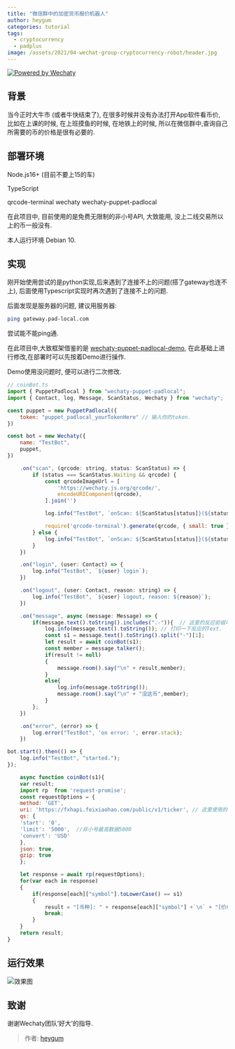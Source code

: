 ```yaml
---
title: "微信群中的加密货币报价机器人"
author: heygum
categories: tutorial
tags:
  - cryptocurrency
  - padplus
image: /assets/2021/04-wechat-group-cryptocurrency-robot/header.jpg
---
```


[![Powered by Wechaty](https://img.shields.io/badge/Powered%20By-Wechaty-brightgreen.svg)](https://wechaty.js.org)

## 背景

当今正时大牛市 (或者牛快结束了), 在很多时候并没有办法打开App软件看币价, 比如在上课的时候, 在上班摸鱼的时候, 在地铁上的时候, 所以在微信群中,查询自己所需要的币的价格是很有必要的.

## 部署环境

Node.js16+ (目前不要上15的车)

TypeScript

qrcode-terminal
wechaty
wechaty-puppet-padlocal

在此项目中, 目前使用的是免费无限制的非小号API, 大致能用, 没上二线交易所以上的币一般没有.

本人运行环境 Debian 10.

## 实现

刚开始使用尝试的是python实现,后来遇到了连接不上的问题(搭了gateway也连不上), 后面使用Typescript实现时再次遇到了连接不上的问题.

后面发现是服务器的问题, 建议用服务器:

```sh
ping gateway.pad-local.com
```

尝试能不能ping通.

在此项目中,大致框架借鉴的是 [wechaty-puppet-padlocal-demo](https://github.com/padlocal/wechaty-puppet-padlocal-demo), 在此基础上进行修改,在部署时可以先按着Demo进行操作.

Demo使用没问题时, 便可以进行二次修改.

```js
// coinBot.ts
import { PuppetPadlocal } from "wechaty-puppet-padlocal";
import { Contact, log, Message, ScanStatus, Wechaty } from "wechaty";

const puppet = new PuppetPadlocal({
    token: "puppet_padlocal_yourTokenHere" // 输入你的token.
}) 

const bot = new Wechaty({
    name: "TestBot",
    puppet,
})

    .on("scan", (qrcode: string, status: ScanStatus) => {
        if (status === ScanStatus.Waiting && qrcode) {
            const qrcodeImageUrl = [
                'https://wechaty.js.org/qrcode/',
                encodeURIComponent(qrcode),
            ].join('')

            log.info("TestBot", `onScan: ${ScanStatus[status]}(${status}) - ${qrcodeImageUrl}`);

            require('qrcode-terminal').generate(qrcode, { small: true })  // show qrcode on console
        } else {
            log.info("TestBot", `onScan: ${ScanStatus[status]}(${status})`);
        }
    })

    .on("login", (user: Contact) => {
        log.info("TestBot", `${user} login`);
    })

    .on("logout", (user: Contact, reason: string) => {
        log.info("TestBot", `${user} logout, reason: ${reason}`);
    })

    .on("message", async (message: Message) => {
        if(message.text().toString().includes(".-")){  // 这里的反应前缀可以根据需求修改
            log.info(message.text().toString()); // 打印一下反应的Text.
            const s1 = message.text().toString().split("-")[1]; 
            let result = await coinBot(s1);
            const member = message.talker();
            if(result != null)
            {
                message.room().say("\n" + result,member);
            }
            else{
                log.info(message.toString());
                message.room().say("\n" + "没这币",member);
            }    
        };
    })

    .on("error", (error) => {
        log.error("TestBot", 'on error: ', error.stack);
    })

bot.start().then(() => {
    log.info("TestBot", "started.");
});

    async function coinBot(s1){
    var result;
    import rp  from 'request-promise';
    const requestOptions = {
    method: 'GET',
    uri: 'https://fxhapi.feixiaohao.com/public/v1/ticker', // 这里使用的非小号的API
    qs: {
    'start': '0',
    'limit': '5000',  //非小号最高数据5000
    'convert': 'USD'
    },
    json: true,
    gzip: true
    };

    let response = await rp(requestOptions);
    for(var each in response)
    {
        if(response[each]["symbol"].toLowerCase() == s1)
        {
            result = "[币种]: " + response[each]["symbol"] +`\n` + "[价格]: " +response[each]["price_usd"] + '\n' + "[24小时涨幅]: " + response[each]["percent_change_24h"] + "%";
            break;
        }
    }
    return result;
}

```

## 运行效果

![效果图](/assets/2021/04-wechat-group-cryptocurrency-robot/result.png)

## 致谢

谢谢Wechaty团队‘好大’的指导.

> 作者: [heygum](https://github.com/heygum)
